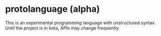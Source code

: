 # protolanguage (alpha)
This is an experimental programming language with unstructured syntax. Until the project is in beta, APIs may change frequently.

